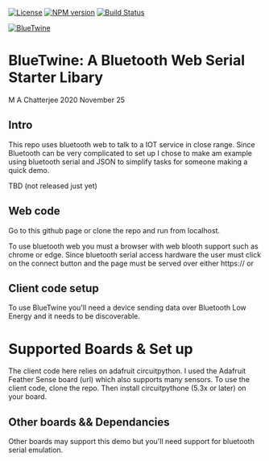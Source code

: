 [![License](https://img.shields.io/badge/License-BSD%202--Clause-blue.svg)](https://opensource.org/licenses/BSD-2-Clause)
[![NPM version](https://img.shields.io/npm/v/bitwrench.svg?style=flat-square)](https://www.npmjs.com/package/bluetwine)
[![Build Status](https://travis-ci.org/deftio/bluetwine.svg?branch=master)](https://travis-ci.org/deftio/bluetwine)

[![BlueTwine](./images/bluetwine.png)](https://www.github.com/deftio/bluetwine)

# BlueTwine: A Bluetooth Web Serial Starter Libary

M A Chatterjee
2020 November 25

## Intro
This repo uses bluetooth web to talk to a IOT service in close range.  Since Bluetooth can be very complicated to set up I chose to make am example using bluetooth serial and JSON to simplify tasks for someone making a quick demo.  

TBD (not released just yet)

## Web code
Go to this github page or clone the repo and run from localhost.  

To use bluetooth web you must a browser with web blooth support such as chrome or edge.  Since bluetooth serial access hardware the user must click on the connect button and the page must be served over either https:// or 

## Client code setup
To use BlueTwine you'll need a device sending data over Bluetooth Low Energy and it needs to be discoverable.



# Supported Boards & Set up
The client code here relies on adafruit circuitpython.  I used the Adafruit Feather Sense board (url) which also supports many sensors.
To use the client code, clone the repo.  Then install circuitpythone (5.3x or later) on your board.  


## Other boards && Dependancies
Other boards may support this demo but you'll need support for bluetooth serial emulation.
